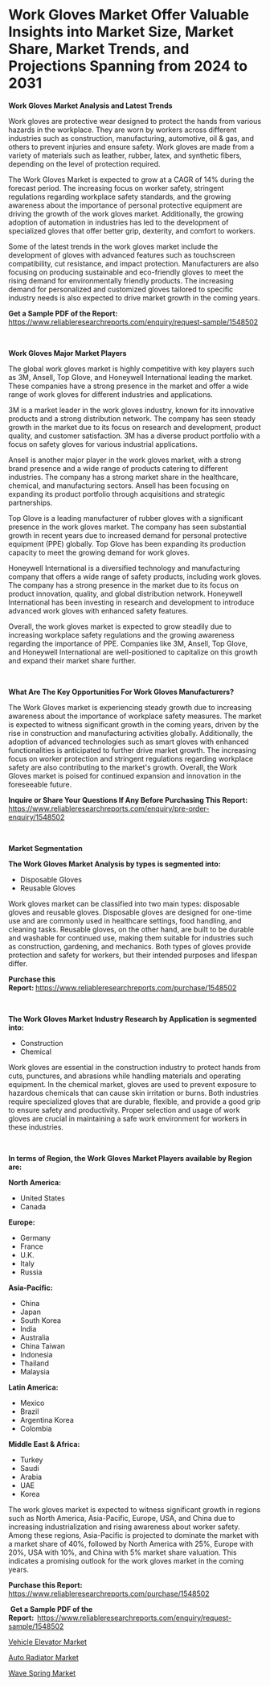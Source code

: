 <p><h1>Work Gloves Market Offer Valuable Insights into Market Size, Market Share, Market Trends, and Projections Spanning from 2024 to 2031</h1></p><p><strong>Work Gloves Market Analysis and Latest Trends</strong></p>
<p><p>Work gloves are protective wear designed to protect the hands from various hazards in the workplace. They are worn by workers across different industries such as construction, manufacturing, automotive, oil & gas, and others to prevent injuries and ensure safety. Work gloves are made from a variety of materials such as leather, rubber, latex, and synthetic fibers, depending on the level of protection required.</p><p>The Work Gloves Market is expected to grow at a CAGR of 14% during the forecast period. The increasing focus on worker safety, stringent regulations regarding workplace safety standards, and the growing awareness about the importance of personal protective equipment are driving the growth of the work gloves market. Additionally, the growing adoption of automation in industries has led to the development of specialized gloves that offer better grip, dexterity, and comfort to workers.</p><p>Some of the latest trends in the work gloves market include the development of gloves with advanced features such as touchscreen compatibility, cut resistance, and impact protection. Manufacturers are also focusing on producing sustainable and eco-friendly gloves to meet the rising demand for environmentally friendly products. The increasing demand for personalized and customized gloves tailored to specific industry needs is also expected to drive market growth in the coming years.</p></p>
<p><strong>Get a Sample PDF of the Report:&nbsp;</strong> <a href="https://www.reliableresearchreports.com/enquiry/request-sample/1548502">https://www.reliableresearchreports.com/enquiry/request-sample/1548502</a></p>
<p>&nbsp;</p>
<p><strong>Work Gloves Major Market Players</strong></p>
<p><p>The global work gloves market is highly competitive with key players such as 3M, Ansell, Top Glove, and Honeywell International leading the market. These companies have a strong presence in the market and offer a wide range of work gloves for different industries and applications.</p><p>3M is a market leader in the work gloves industry, known for its innovative products and a strong distribution network. The company has seen steady growth in the market due to its focus on research and development, product quality, and customer satisfaction. 3M has a diverse product portfolio with a focus on safety gloves for various industrial applications.</p><p>Ansell is another major player in the work gloves market, with a strong brand presence and a wide range of products catering to different industries. The company has a strong market share in the healthcare, chemical, and manufacturing sectors. Ansell has been focusing on expanding its product portfolio through acquisitions and strategic partnerships.</p><p>Top Glove is a leading manufacturer of rubber gloves with a significant presence in the work gloves market. The company has seen substantial growth in recent years due to increased demand for personal protective equipment (PPE) globally. Top Glove has been expanding its production capacity to meet the growing demand for work gloves.</p><p>Honeywell International is a diversified technology and manufacturing company that offers a wide range of safety products, including work gloves. The company has a strong presence in the market due to its focus on product innovation, quality, and global distribution network. Honeywell International has been investing in research and development to introduce advanced work gloves with enhanced safety features.</p><p>Overall, the work gloves market is expected to grow steadily due to increasing workplace safety regulations and the growing awareness regarding the importance of PPE. Companies like 3M, Ansell, Top Glove, and Honeywell International are well-positioned to capitalize on this growth and expand their market share further.</p></p>
<p>&nbsp;</p>
<p><strong>What Are The Key Opportunities For Work Gloves Manufacturers?</strong></p>
<p><p>The Work Gloves market is experiencing steady growth due to increasing awareness about the importance of workplace safety measures. The market is expected to witness significant growth in the coming years, driven by the rise in construction and manufacturing activities globally. Additionally, the adoption of advanced technologies such as smart gloves with enhanced functionalities is anticipated to further drive market growth. The increasing focus on worker protection and stringent regulations regarding workplace safety are also contributing to the market's growth. Overall, the Work Gloves market is poised for continued expansion and innovation in the foreseeable future.</p></p>
<p><strong>Inquire or Share Your Questions If Any Before Purchasing This Report:</strong> <a href="https://www.reliableresearchreports.com/enquiry/pre-order-enquiry/1548502">https://www.reliableresearchreports.com/enquiry/pre-order-enquiry/1548502</a></p>
<p>&nbsp;</p>
<p><strong>Market Segmentation</strong></p>
<p><strong>The Work Gloves Market Analysis by types is segmented into:</strong></p>
<p><ul><li>Disposable Gloves</li><li>Reusable Gloves</li></ul></p>
<p><p>Work gloves market can be classified into two main types: disposable gloves and reusable gloves. Disposable gloves are designed for one-time use and are commonly used in healthcare settings, food handling, and cleaning tasks. Reusable gloves, on the other hand, are built to be durable and washable for continued use, making them suitable for industries such as construction, gardening, and mechanics. Both types of gloves provide protection and safety for workers, but their intended purposes and lifespan differ.</p></p>
<p><strong>Purchase this Report:&nbsp;</strong><a href="https://www.reliableresearchreports.com/purchase/1548502">https://www.reliableresearchreports.com/purchase/1548502</a></p>
<p>&nbsp;</p>
<p><strong>The Work Gloves Market Industry Research by Application is segmented into:</strong></p>
<p><ul><li>Construction</li><li>Chemical</li></ul></p>
<p><p>Work gloves are essential in the construction industry to protect hands from cuts, punctures, and abrasions while handling materials and operating equipment. In the chemical market, gloves are used to prevent exposure to hazardous chemicals that can cause skin irritation or burns. Both industries require specialized gloves that are durable, flexible, and provide a good grip to ensure safety and productivity. Proper selection and usage of work gloves are crucial in maintaining a safe work environment for workers in these industries.</p></p>
<p>&nbsp;</p>
<p><strong>In terms of Region, the Work Gloves Market Players available by Region are:</strong></p>
<p>
    <p> <strong> North America: </strong>
        <ul>
            <li>United States</li>
            <li>Canada</li>
        </ul>
        </p> 
    <p> <strong> Europe: </strong>
        <ul>
            <li>Germany</li>
            <li>France</li>
            <li>U.K.</li>
            <li>Italy</li>
            <li>Russia</li>
        </ul>
        </p> 
    <p> <strong> Asia-Pacific: </strong>
        <ul>
            <li>China</li>
            <li>Japan</li>
            <li>South Korea</li>
            <li>India</li>
            <li>Australia</li>
            <li>China Taiwan</li>
            <li>Indonesia</li>
            <li>Thailand</li>
            <li>Malaysia</li>
        </ul>
        </p> 
    <p> <strong> Latin America: </strong>
        <ul>
            <li>Mexico</li>
            <li>Brazil</li>
            <li>Argentina Korea</li>
            <li>Colombia</li>
        </ul>
        </p> 
    <p> <strong> Middle East & Africa: </strong>
        <ul>
            <li>Turkey</li>
            <li>Saudi</li>
            <li>Arabia</li>
            <li>UAE</li>
            <li>Korea</li>
        </ul>
    </p>
    </p>
<p><p>The work gloves market is expected to witness significant growth in regions such as North America, Asia-Pacific, Europe, USA, and China due to increasing industrialization and rising awareness about worker safety. Among these regions, Asia-Pacific is projected to dominate the market with a market share of 40%, followed by North America with 25%, Europe with 20%, USA with 10%, and China with 5% market share valuation. This indicates a promising outlook for the work gloves market in the coming years.</p></p>
<p><strong>Purchase this Report: </strong><a href="https://www.reliableresearchreports.com/purchase/1548502">https://www.reliableresearchreports.com/purchase/1548502</a></p>
<p>&nbsp;<strong>Get a Sample PDF of the Report:&nbsp;&nbsp;</strong><a href="https://www.reliableresearchreports.com/enquiry/request-sample/1548502">https://www.reliableresearchreports.com/enquiry/request-sample/1548502</a></p>
<p><strong></strong></p>
<p><p><a href="https://shimmer-gardenia-37a.notion.site/Vehicle-Elevator-Market-Growth-Market-Trends-COVID-19-Impact-and-Forecasts-for-period-from-2024--efdb7838045f4d6c9f192cb8821acb6d">Vehicle Elevator Market</a></p><p><a href="https://cute-banjo-8ca.notion.site/Auto-Radiator-Market-Offers-Provide-Insightful-Data-for-the-Time-Period-from-2024-to-2031-and-also-P-fd812ab3a3244439b6cd8a8aebfe19f6">Auto Radiator Market</a></p><p><a href="https://unruly-ladybug-44b.notion.site/Wave-Spring-Market-Analysis-and-Market-Size-Global-Industry-Overview-Market-Segmentation-and-Forec-62384705efc945a29f7b209b21ba9067">Wave Spring Market</a></p></p>